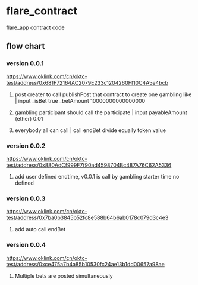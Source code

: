 # flare_contract
flare_app contract code

## flow chart

### version 0.0.1
https://www.oklink.com/cn/oktc-test/address/0x681F72164AC2079E233c1204260Ff10C4A5e4bcb

1. post creater to call publishPost that contract to create one gambling like | input _isBet true _betAmount 10000000000000000

2. gambling participant should call the participate | input payableAmount (ether) 0.01

3. everybody all can call | call endBet divide equally token value

### version 0.0.2
https://www.oklink.com/cn/oktc-test/address/0x880AdCf999F7f90ad4598704Bc487A76C62A5336

1. add user defined endtime, v0.0.1 is call by gambling starter time no defined

### version 0.0.3
https://www.oklink.com/cn/oktc-test/address/0x7ba0b3845b52fc8e588b64b6ab0178c079d3c4e3

1. add auto call endBet

### version 0.0.4
https://www.oklink.com/cn/oktc-test/address/0xce475a7b4a85b10530fc24ae13b1dd00657a98ae

1. Multiple bets are posted simultaneously
